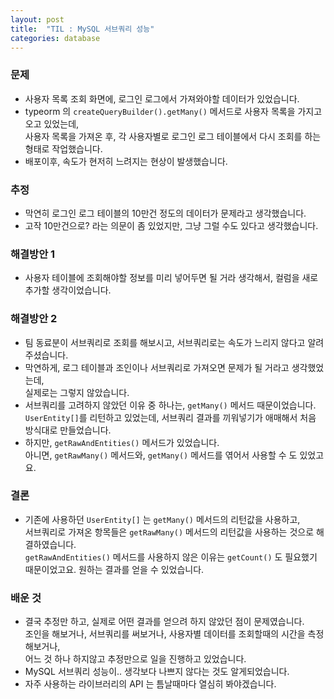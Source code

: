 ```yaml
---
layout: post
title:  "TIL : MySQL 서브쿼리 성능"
categories: database
---
```


### 문제
- 사용자 목록 조회 화면에, 로그인 로그에서 가져와야할 데이터가 있었습니다.
- typeorm 의 `createQueryBuilder().getMany()` 메서드로 사용자 목록을 가지고 오고 있었는데,   
  사용자 목록을 가져온 후, 각 사용자별로 로그인 로그 테이블에서 다시 조회를 하는 형태로 작업했습니다.
- 배포이후, 속도가 현저히 느려지는 현상이 발생했습니다.

### 추정
- 막연히 로그인 로그 테이블의 10만건 정도의 데이터가 문제라고 생각했습니다.
- 고작 10만건으로? 라는 의문이 좀 있었지만, 그냥 그럴 수도 있다고 생각했습니다.

### 해결방안 1
- 사용자 테이블에 조회해야할 정보를 미리 넣어두면 될 거라 생각해서, 컬럼을 새로 추가할 생각이었습니다.

### 해결방안 2
- 팀 동료분이 서브쿼리로 조회를 해보시고, 서브쿼리로는 속도가 느리지 않다고 알려주셨습니다.
- 막연하게, 로그 테이블과 조인이나 서브쿼리로 가져오면 문제가 될 거라고 생각했었는데,   
  실제로는 그렇지 않았습니다.
- 서브쿼리를 고려하지 않았던 이유 중 하나는, `getMany()` 메서드 때문이었습니다.   
  `UserEntity[]`를 리턴하고 있었는데, 서브쿼리 결과를 끼워넣기가 애매해서 처음 방식대로 만들었습니다.
- 하지만, `getRawAndEntities()` 메서드가 있었습니다.   
  아니면, `getRawMany()` 메서드와, `getMany()` 메서드를 엮어서 사용할 수 도 있었고요.

### 결론 
- 기존에 사용하던 `UserEntity[]` 는 `getMany()` 메서드의 리턴값을 사용하고,   
  서브쿼리로 가져온 항목들은 `getRawMany()` 메서드의 리턴값을 사용하는 것으로 해결하였습니다.   
  `getRawAndEntities()` 메서드를 사용하지 않은 이유는 `getCount()` 도 필요했기 때문이었고요.
  원하는 결과를 얻을 수 있었습니다.

### 배운 것
- 결국 추정만 하고, 실제로 어떤 결과를 얻으려 하지 않았던 점이 문제였습니다.   
  조인을 해보거나, 서브쿼리를 써보거나, 사용자별 데이터를 조회할때의 시간을 측정해보거나,  
  어느 것 하나 하지않고 추정만으로 일을 진행하고 있었습니다.
- MySQL 서브쿼리 성능이.. 생각보다 나쁘지 않다는 것도 알게되었습니다.
- 자주 사용하는 라이브러리의 API 는 틈날때마다 열심히 봐야겠습니다.
